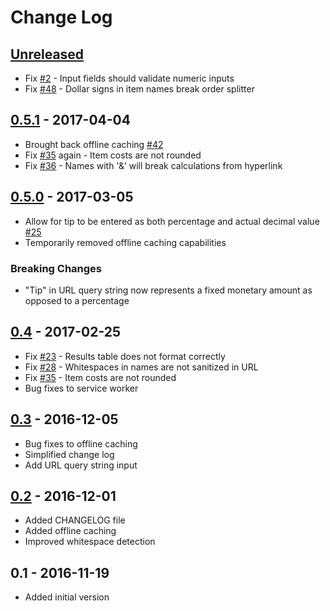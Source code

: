 # Change Log

## [Unreleased]
- Fix [#2] - Input fields should validate numeric inputs
- Fix [#48] - Dollar signs in item names break order splitter

## [0.5.1] - 2017-04-04
- Brought back offline caching [#42]
- Fix [#35] again - Item costs are not rounded
- Fix [#36] - Names with '&' will break calculations from hyperlink

## [0.5.0] - 2017-03-05
- Allow for tip to be entered as both percentage and actual decimal value [#25]
- Temporarily removed offline caching capabilities

### Breaking Changes
- "Tip" in URL query string now represents a fixed monetary amount as opposed to a percentage

## [0.4] - 2017-02-25
- Fix [#23] - Results table does not format correctly
- Fix [#28] - Whitespaces in names are not sanitized in URL
- Fix [#35] - Item costs are not rounded
- Bug fixes to service worker

## [0.3] - 2016-12-05
- Bug fixes to offline caching
- Simplified change log
- Add URL query string input

## [0.2] - 2016-12-01
- Added CHANGELOG file
- Added offline caching
- Improved whitespace detection

## 0.1 - 2016-11-19
- Added initial version

[Unreleased]: https://github.com/GustavoFernandes/order-splitter/compare/v0.5.1...HEAD
[0.5.1]: https://github.com/GustavoFernandes/order-splitter/compare/v0.5.0...v0.5.1
[0.5.0]: https://github.com/GustavoFernandes/order-splitter/compare/v0.4...v0.5.0
[0.4]: https://github.com/GustavoFernandes/order-splitter/compare/v0.3...v0.4
[0.3]: https://github.com/GustavoFernandes/order-splitter/compare/v0.2...v0.3
[0.2]: https://github.com/GustavoFernandes/order-splitter/compare/v0.1...v0.2
[#2]: https://github.com/GustavoFernandes/order-splitter/issues/2
[#23]: https://github.com/GustavoFernandes/order-splitter/issues/23
[#25]: https://github.com/GustavoFernandes/order-splitter/issues/25
[#28]: https://github.com/GustavoFernandes/order-splitter/issues/28
[#35]: https://github.com/GustavoFernandes/order-splitter/issues/35
[#36]: https://github.com/GustavoFernandes/order-splitter/issues/36
[#42]: https://github.com/GustavoFernandes/order-splitter/issues/42
[#48]: https://github.com/GustavoFernandes/order-splitter/issues/48
